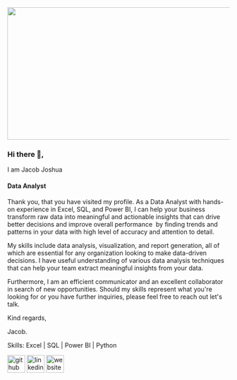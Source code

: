 <img src="https://images.pexels.com/photos/577210/pexels-photo-577210.jpeg?auto=compress&cs=tinysrgb&w=1260&h=750&dpr=1" width="700" height="300">

### Hi there 👋,
I am Jacob Joshua
#### Data Analyst

Thank you, that you have visited my profile. As a Data Analyst with hands-on experience in Excel, SQL, and Power BI, I can help your business transform raw data into meaningful and actionable insights that can drive better decisions and improve overall performance  by finding trends and patterns in your data with high level of accuracy and attention to detail.​

My skills include data analysis, visualization, and report generation, all of which are essential for any organization looking to make data-driven decisions. I have useful understanding of various data analysis techniques that can help your team extract meaningful insights from your data.

​Furthermore, I am an efficient communicator and an excellent collaborator in search of new opportunities.
Should my skills represent what you're looking for or you have further inquiries, please feel free to reach out let's talk.

Kind regards,

Jacob.

Skills: Excel | SQL | Power BI | Python

[<img src='https://cdn.jsdelivr.net/npm/simple-icons@3.0.1/icons/github.svg' alt='github' height='40'>](https://github.com/https://github.com/jakejosh6751/jakejosh6751)  [<img src='https://cdn.jsdelivr.net/npm/simple-icons@3.0.1/icons/linkedin.svg' alt='linkedin' height='40'>](https://www.linkedin.com/in/https://www.linkedin.com/in/jacobjoshua675//)  [<img src='https://cdn.jsdelivr.net/npm/simple-icons@3.0.1/icons/icloud.svg' alt='website' height='40'>](https://jacobjoshua675.wixsite.com/my-site)  

